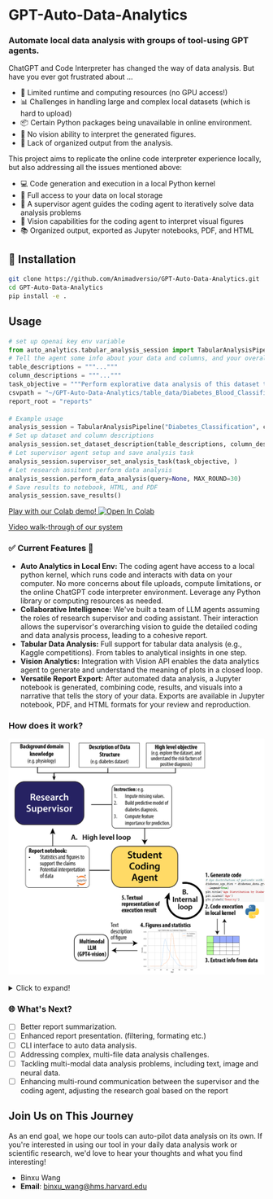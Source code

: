 # GPT-Auto-Data-Analytics 

### Automate local data analysis with groups of tool-using GPT agents. 

ChatGPT and Code Interpreter has changed the way of data analysis.
But have you ever got frustrated about ...

* 🤔 Limited runtime and computing resources (no GPU access!)
* 📊 Challenges in handling large and complex local datasets (which is hard to upload)
* 📦 Certain Python packages being unavailable in online environment.
* 🚫 No vision ability to interpret the generated figures.
* 🧩 Lack of organized output from the analysis.


This project aims to replicate the online code interpreter experience locally, but also addressing all the issues mentioned above:

* 💻 Code generation and execution in a local Python kernel
* 📂 Full access to your data on local storage
* 🤖 A supervisor agent guides the coding agent to iteratively solve data analysis problems
* 👀 Vision capabilities for the coding agent to interpret visual figures
* 📚 Organized output, exported as Jupyter notebooks, PDF, and HTML

<!-- A data analysis project is usually motivated by a high level question and then break it down into  -->

<!-- ## 🚀 Current Project Status: Transforming Data Analysis

Here's a glimpse of the magic happening behind the scenes: -->

## 🚀 Installation
```bash
git clone https://github.com/Animadversio/GPT-Auto-Data-Analytics.git
cd GPT-Auto-Data-Analytics
pip install -e .
```
## Usage 

```python
# set up openai key env variable
from auto_analytics.tabular_analysis_session import TabularAnalysisPipeline
# Tell the agent some info about your data and columns, and your overall objective.
table_descriptions = """..."""
column_descriptions = """..."""
task_objective = """Perform explorative data analysis of this dataset to uncover relationships among different variables."""
csvpath = "~/GPT-Auto-Data-Analytics/table_data/Diabetes_Blood_Classification.csv"
report_root = "reports"

# Example usage
analysis_session = TabularAnalysisPipeline("Diabetes_Classification", csvpath, report_root=report_root)
# Set up dataset and column descriptions
analysis_session.set_dataset_description(table_descriptions, column_descriptions)
# Let supervisor agent setup and save analysis task
analysis_session.supervisor_set_analysis_task(task_objective, ) 
# Let research assitent perform data analysis
analysis_session.perform_data_analysis(query=None, MAX_ROUND=30)
# Save results to notebook, HTML, and PDF
analysis_session.save_results()
```

[Play with our Colab demo! ![Open In Colab](https://colab.research.google.com/assets/colab-badge.svg)](https://colab.research.google.com/drive/17DnAiE6EdAtLfX7xjdxvMEV5HUtBKTq6?usp=sharing)

[Video walk-through of our system ](https://youtu.be/APP0uvU3QAQ?si=B4bVy646wH1WkMxX)

### ✅ Current Features 🌟

- **Auto Analytics in Local Env:** The coding agent have access to a local python kernel, which runs code and interacts with data on your computer. No more concerns about file uploads, compute limitations, or the online ChatGPT code interpreter environment. Leverage any Python library or computing resources as needed.
- **Collaborative Intelligence:** We've built a team of LLM agents assuming the roles of research supervisor and coding assistant. Their interaction allows the supervisor's overarching vision to guide the detailed coding and data analysis process, leading to a cohesive report.
- **Tabular Data Analysis:** Full support for tabular data analysis (e.g., Kaggle competitions). From tables to analytical insights in one step.
- **Vision Analytics:** Integration with Vision API enables the data analytics agent to generate and understand the meaning of plots in a closed loop.
- **Versatile Report Export:** After automated data analysis, a Jupyter notebook is generated, combining code, results, and visuals into a narrative that tells the story of your data. Exports are available in Jupyter notebook, PDF, and HTML formats for your review and reproduction.

### How does it work? 
![](docs/Schematics.png)
<details>
  <summary>Click to expand!</summary>

  **System Overview**. Our high-level idea is to emulate the workflow in research labs: we will assign roles to AI agents, such as research supervisor or student coding agent and let them work in a closed loop. The supervisor, equipped with broader background knowledge, is tasked to set an overarching research goal, and then break it down into detailed code-solvable tasks which are sent to the student. Then, the student coding agent, equipped with coding tool and vision capability, will tackle the tasks one-by-one, synthesizing their findings into reports for the supervisor's review. This iterative process allows the supervisor to refine their understanding and possibly adjust the research agenda, prompting further investigation. Through this collaborative effort, both parties converge to a unified conclusion, culminating in a final report with code, figures and text interpretations. 

  **Internal Coding Loop**. At the core of our system lies the coding agent, an LLM agent who is tasked for conducting interactive data analysis. This agent will take in task objective, and then analyze datasets by outputting code snippets, which are executed in a local IPython kernel. The results of code execution (including error message) will be sent back to LLM in the form of text strings. Notably, when figures are generated, they will also be turned into text descriptions by a multimodal LLM prompted to interpret the figure .
  
</details>

### 🌐 What's Next?
- [ ] Better report summarization.
- [ ] Enhanced report presentation. (filtering, formating etc.)
- [ ] CLI interface to auto data analysis. 
- [ ] Addressing complex, multi-file data analysis challenges.
- [ ] Tackling multi-modal data analysis problems, including text, image and neural data.
- [ ] Enhancing multi-round communication between the supervisor and the coding agent, adjusting the research goal based on the report

## Join Us on This Journey
As an end goal, we hope our tools can auto-pilot data analysis on its own. 
If you're interested in using our tool in your daily data analysis work or scientific research, we'd love to hear your thoughts and what you find interesting!

* Binxu Wang 
* **Email**: binxu_wang@hms.harvard.edu


